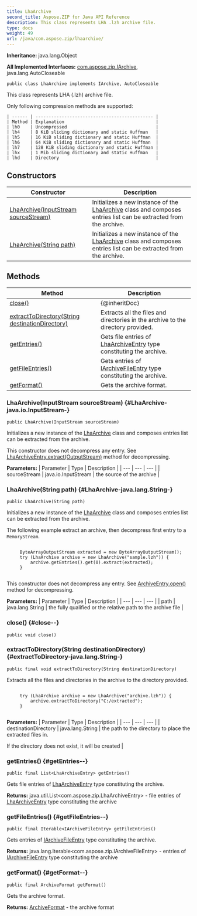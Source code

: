 ```yaml
---
title: LhaArchive
second_title: Aspose.ZIP for Java API Reference
description: This class represents LHA .lzh archive file.
type: docs
weight: 49
url: /java/com.aspose.zip/lhaarchive/
---
```


**Inheritance:**
java.lang.Object

**All Implemented Interfaces:**
[com.aspose.zip.IArchive](../../com.aspose.zip/iarchive), java.lang.AutoCloseable
```
public class LhaArchive implements IArchive, AutoCloseable
```

This class represents LHA (.lzh) archive file.

Only following compression methods are supported:

    | ------ | --------------------------------------------- |
    | Method | Explanation                                   |
    | lh0    | Uncompressed                                  |
    | lh4    | 8 KiB sliding dictionary and static Huffman   |
    | lh5    | 16 KiB sliding dictionary and static Huffman  |
    | lh6    | 64 KiB sliding dictionary and static Huffman  |
    | lh7    | 128 KiB sliding dictionary and static Huffman |
    | lhx    | 1 Mib sliding dictionary and static Huffman   |
    | lhd    | Directory                                     |
## Constructors

| Constructor | Description |
| --- | --- |
| [LhaArchive(InputStream sourceStream)](#LhaArchive-java.io.InputStream-) | Initializes a new instance of the [LhaArchive](../../com.aspose.zip/lhaarchive) class and composes entries list can be extracted from the archive. |
| [LhaArchive(String path)](#LhaArchive-java.lang.String-) | Initializes a new instance of the [LhaArchive](../../com.aspose.zip/lhaarchive) class and composes entries list can be extracted from the archive. |
## Methods

| Method | Description |
| --- | --- |
| [close()](#close--) | \{@inheritDoc\} |
| [extractToDirectory(String destinationDirectory)](#extractToDirectory-java.lang.String-) | Extracts all the files and directories in the archive to the directory provided. |
| [getEntries()](#getEntries--) | Gets file entries of [LhaArchiveEntry](../../com.aspose.zip/lhaarchiveentry) type constituting the archive. |
| [getFileEntries()](#getFileEntries--) | Gets entries of [IArchiveFileEntry](../../com.aspose.zip/iarchivefileentry) type constituting the archive. |
| [getFormat()](#getFormat--) | Gets the archive format. |
### LhaArchive(InputStream sourceStream) {#LhaArchive-java.io.InputStream-}
```
public LhaArchive(InputStream sourceStream)
```


Initializes a new instance of the [LhaArchive](../../com.aspose.zip/lhaarchive) class and composes entries list can be extracted from the archive.

This constructor does not decompress any entry. See [LhaArchiveEntry.extract(OutputStream)](../../com.aspose.zip/lhaarchiveentry\#extract-OutputStream-) method for decompressing.

**Parameters:**
| Parameter | Type | Description |
| --- | --- | --- |
| sourceStream | java.io.InputStream | the source of the archive |

### LhaArchive(String path) {#LhaArchive-java.lang.String-}
```
public LhaArchive(String path)
```


Initializes a new instance of the [LhaArchive](../../com.aspose.zip/lhaarchive) class and composes entries list can be extracted from the archive.

The following example extract an archive, then decompress first entry to a `MemoryStream`.

```

     ByteArrayOutputStream extracted = new ByteArrayOutputStream();
     try (LhaArchive archive = new LhaArchive("sample.lzh")) {
         archive.getEntries().get(0).extract(extracted);
     }
 
```

This constructor does not decompress any entry. See [ArchiveEntry.open()](../../com.aspose.zip/archiveentry\#open--) method for decompressing.

**Parameters:**
| Parameter | Type | Description |
| --- | --- | --- |
| path | java.lang.String | the fully qualified or the relative path to the archive file |

### close() {#close--}
```
public void close()
```




### extractToDirectory(String destinationDirectory) {#extractToDirectory-java.lang.String-}
```
public final void extractToDirectory(String destinationDirectory)
```


Extracts all the files and directories in the archive to the directory provided.

```

     try (LhaArchive archive = new LhaArchive("archive.lzh")) {
         archive.extractToDirectory("C:/extracted");
     }
 
```



**Parameters:**
| Parameter | Type | Description |
| --- | --- | --- |
| destinationDirectory | java.lang.String | the path to the directory to place the extracted files in.

If the directory does not exist, it will be created |

### getEntries() {#getEntries--}
```
public final List<LhaArchiveEntry> getEntries()
```


Gets file entries of [LhaArchiveEntry](../../com.aspose.zip/lhaarchiveentry) type constituting the archive.

**Returns:**
java.util.List&lt;com.aspose.zip.LhaArchiveEntry&gt; - file entries of [LhaArchiveEntry](../../com.aspose.zip/lhaarchiveentry) type constituting the archive
### getFileEntries() {#getFileEntries--}
```
public final Iterable<IArchiveFileEntry> getFileEntries()
```


Gets entries of [IArchiveFileEntry](../../com.aspose.zip/iarchivefileentry) type constituting the archive.

**Returns:**
java.lang.Iterable&lt;com.aspose.zip.IArchiveFileEntry&gt; - entries of [IArchiveFileEntry](../../com.aspose.zip/iarchivefileentry) type constituting the archive
### getFormat() {#getFormat--}
```
public final ArchiveFormat getFormat()
```


Gets the archive format.

**Returns:**
[ArchiveFormat](../../com.aspose.zip/archiveformat) - the archive format
